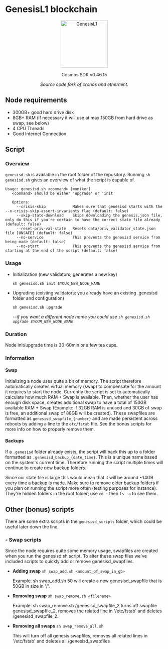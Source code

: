 # GenesisL1 blockchain
<p align="center">
  <img src="https://github.com/zenodeapp/genesisL1/assets/108588903/be368fa2-a154-48a6-b04b-8eb452b02033" alt="GenesisL1" width="150" height="150"/>
</p>

<p align="center">
   Cosmos SDK v0.46.15
</p>

<p align="center">
   <i>Source code fork of cronos and ethermint.</i>
</p>

## Node requirements
- 300GB+ good hard drive disk
- 8GB+ RAM (if necessary it will use at max 150GB from hard drive as swap, see below)
- 4 CPU Threads
- Good Internet Connection

## **Script**
### Overview
`genesisd.sh` is available in the root folder of the repository. Running `sh genesisd.sh` gives an overview of what the script is capable of.

```
Usage: genesisd.sh <command> [moniker]
   <command> should be either 'upgrade' or 'init'

   Options:
     --crisis-skip            Makes sure that genesisd starts with the --x-crisis-skip-assert-invariants flag (default: false)
     --skip-state-download    Skips downloading the genesis.json file, only do this if you're certain to have the correct state file already (default: false)
     --reset-priv-val-state   Resets data/priv_validator_state.json file [UNSAFE] (default: false)
     --no-service             This prevents the genesisd service from being made (default: false)
     --no-start               This prevents the genesisd service from starting at the end of the script (default: false)
```

### Usage

- Initialization (new validators; generates a new key)

   `sh genesisd.sh init $YOUR_NEW_NODE_NAME`

- Upgrading (existing validators; you already have an existing .genesisd folder and configuration)

   `sh genesisd.sh upgrade`
  
   _--if you want a different node name you could use `sh genesisd.sh upgrade $YOUR_NEW_NODE_NAME`_

### Duration
Node init/upgrade time is 30-60min or a few tea cups.

### Information

#### Swap
Initializing a node uses quite a bit of memory. The script therefore automatically creates virtual memory (swap) to compensate for the amount it requires to start the node. Currently the script is set to automatically calculate how much RAM + Swap is available. Then, whether the user has enough disk space, creates additional swap to have a total of 150GB available RAM + Swap (Example: if 32GB RAM is unused and 30GB of swap is free, an additional swap of 88GB will be created). These swapfiles are formatted as `genesisd_swapfile_{number}` and are made persistent across reboots by adding a line to the `etc/fstab` file. See the bonus scripts for more info on how to properly remove them.

#### Backups
If a `.genesisd` folder already exists, the script will back this up to a folder formatted as `.genesisd_backup_{date_time}`. This is a unique name based on the system's current time. Therefore running the script multiple times will continue to create new backup folders.

Since our state file is large this would mean that it will be around ~14GB every time a backup is made. Make sure to remove older backup folders if you plan on running the script more often (testing purposes for instance). They're hidden folders in the root folder; use `cd ~` then `ls -a` to see them.

## **Other (bonus) scripts**
There are some extra scripts in the `genesisd_scripts` folder, which could be useful later down the line.

### - **Swap scripts**
Since the node requires quite some memory usage, swapfiles are created when you run the genesisd.sh script. To alter these swap files we've included scripts to quickly add or remove genesisd_swapfiles.

- **Adding swap** `sh swap_add.sh <amount_of_swap_in_gb>`
  
   Example: sh swap_add.sh 50 will create a new genesisd_swapfile that is 50GB in size in '/'.

- **Removing swap** `sh swap_remove.sh <filename>`
  
    Example: sh swap_remove.sh /genesisd_swapfile_2 turns off swapfile genesisd_swapfile_2, removes the related line in '/etc/fstab' and deletes /genesisd_swapfile_2.

- **Removing all swaps** `sh swap_remove_all.sh`

    This will turn off all genesis swapfiles, removes all related lines in '/etc/fstab' and deletes all /genesisd_swapfiles
